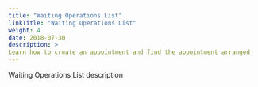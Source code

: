 ```yaml
---
title: "Waiting Operations List"
linkTitle: "Waiting Operations List"
weight: 4
date: 2018-07-30
description: >
Learn how to create an appointment and find the appointment arranged
---
```


Waiting Operations List description
